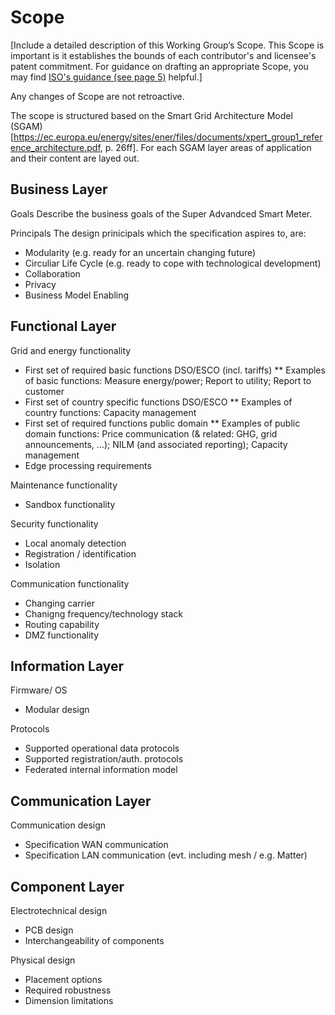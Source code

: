 # Scope

[Include a detailed description of this Working Group’s Scope.  This Scope is important is it establishes the bounds of each contributor's and licensee's patent commitment. For guidance on drafting an appropriate Scope, you may find [ISO's guidance (see page 5)](https://www.iso.org/files/live/sites/isoorg/files/developing_standards/docs/en/how-to-write-standards.pdf "ISO How To Write Standards Guide") helpful.]

Any changes of Scope are not retroactive. 

The scope is structured based on the Smart Grid Architecture Model (SGAM) [https://ec.europa.eu/energy/sites/ener/files/documents/xpert_group1_reference_architecture.pdf, p. 26ff]. For each SGAM layer areas of application and their content are layed out.

## Business Layer
Goals
Describe the business goals of the Super Advandced Smart Meter.

Principals
The design prinicipals which the specification aspires to, are:
* Modularity (e.g. ready for an uncertain changing future)
* Circuliar Life Cycle (e.g. ready to cope with technological development)
* Collaboration
* Privacy
* Business Model Enabling

## Functional Layer
Grid and energy functionality
* First set of required basic functions DSO/ESCO (incl. tariffs)
** Examples of basic functions: Measure energy/power; Report to utility; Report to customer
* First set of country specific functions DSO/ESCO
** Examples of country functions: Capacity management 
* First set of required functions public domain
** Examples of public domain functions: Price communication (& related: GHG, grid announcements, …); NILM (and associated reporting); Capacity management
* Edge processing requirements

Maintenance functionality
* Sandbox functionality

Security functionality
* Local anomaly detection
* Registration / identification
* Isolation

Communication functionality
* Changing carrier
* Chanigng frequency/technology stack
* Routing capability
* DMZ functionality

## Information Layer
Firmware/ OS
* Modular design

Protocols
* Supported operational data protocols
* Supported registration/auth. protocols
* Federated internal information model

## Communication Layer
Communication design
* Specification WAN communication
* Specification LAN communication (evt. including mesh / e.g. Matter)

## Component Layer
Electrotechnical design
* PCB design
* Interchangeability of components

Physical design
* Placement options
* Required robustness
* Dimension limitations
